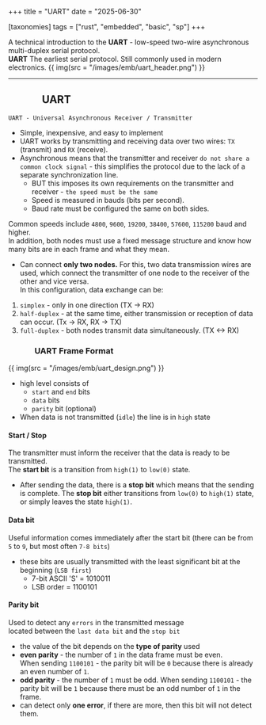 +++
title = "UART"
date = "2025-06-30"

[taxonomies]
tags = ["rust", "embedded", "basic", "sp"]
+++

A technical introduction to the **UART** - low-speed two-wire asynchronous multi-duplex serial protocol.  
**UART** The earliest serial protocol. Still commonly used in modern electronics.
{{ img(src = "/images/emb/uart_header.png") }}
<!-- more -->
---

## &emsp;&emsp;&emsp; UART
`UART - Universal Asynchronous Receiver / Transmitter`
* Simple, inexpensive, and easy to implement
* UART works by transmitting and receiving data over two wires: `TX` (transmit) and `RX` (receive).
* Asynchronous means that the transmitter and receiver `do not share a common clock signal` - this simplifies the protocol due to the lack of a separate synchronization line.
    * BUT this imposes its own requirements on the transmitter and receiver - `the speed must be the same`
    * Speed ​​is measured in bauds (bits per second).
    * Baud rate must be configured the same on both sides.

Common speeds include `4800`, `9600`, `19200`, `38400`, `57600`, `115200` baud and higher.  
In addition, both nodes must use a fixed message structure and know how many bits are in each frame and what they mean.  

* Can connect **only two nodes.** For this, two data transmission wires are used, which connect the transmitter of one node to the receiver of the other and vice versa.   
In this configuration, data exchange can be:
1. `simplex` - only in one direction (TX -> RX)
2. `half-duplex` - at the same time, either transmission or reception of data can occur. (Tx -> RX, RX -> TX)
3. `full-duplex` - both nodes transmit data simultaneously. (TX <-> RX)

### &emsp;&emsp;&emsp; UART Frame Format

{{ img(src = "/images/emb/uart_design.png") }}

* high level consists of
    * `start` and `end` bits
    * `data` bits
    * `parity` bit (optional)
* When data is not transmitted (`idle`) the line is in `high` state

#### Start / Stop
The transmitter must inform the receiver that the data is ready to be transmitted.  
The **start bit** is a transition from `high(1)` to `low(0)` state.  

* After sending the data, there is a **stop bit** which means that the sending is complete.
The **stop bit** either transitions from `low(0)` to `high(1)` state, or simply leaves the state `high(1)`.

#### Data bit
Useful information comes immediately after the start bit (there can be from `5` to `9`, but most often `7-8 bits`)
* these bits are usually transmitted with the least significant bit at the beginning (`LSB first`)
    * 7-bit ASCII 'S' = 1010011
    * LSB order = 1100101

#### Parity bit
Used to detect any `errors` in the transmitted message  
located between the `last data bit` and the `stop bit`  
* the value of the bit depends on the **type of parity** used
* **even parity** - the number of `1` in the data frame must be even.   
    When sending `1100101` - the parity bit will be `0` because there is already an even number of `1`.
* **odd parity** - the number of `1` must be odd.
    When sending `1100101` - the parity bit will be `1` because there must be an odd number of `1` in the frame.
* can detect only **one error**, if there are more, then this bit will not detect them.